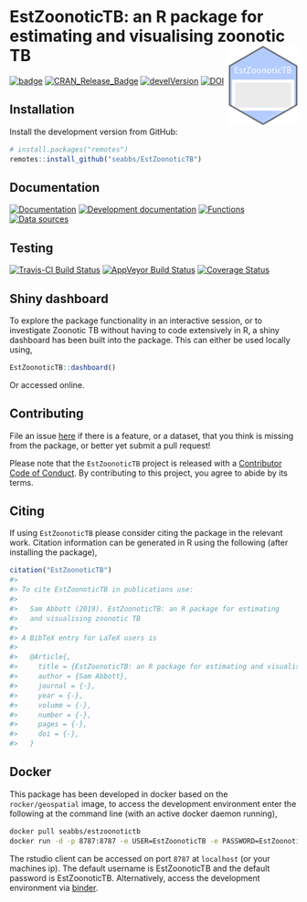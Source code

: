 
# EstZoonoticTB: an R package for estimating and visualising zoonotic TB <img src="man/figures/logo.png" align="right" alt="" width="120" />

[![badge](https://img.shields.io/badge/Launch-EstZoonoticTB-blue.svg)](https://mybinder.org/v2/gh/seabbs/EstZoonoticTB/master?urlpath=rstudio)
[![CRAN\_Release\_Badge](http://www.r-pkg.org/badges/version-ago/EstZoonoticTB)](https://CRAN.R-project.org/package=EstZoonoticTB)
[![develVersion](https://img.shields.io/badge/devel%20version-0.1.0-blue.svg?style=flat)](https://github.com/seabbs/EstZoonoticTB)
[![DOI](https://zenodo.org/badge/112591837.svg)](https://zenodo.org/badge/latestdoi/112591837)

## Installation

Install the development version from GitHub:

``` r
# install.packages("remotes")
remotes::install_github("seabbs/EstZoonoticTB")
```

## Documentation

[![Documentation](https://img.shields.io/badge/Documentation-release-lightgrey.svg?style=flat)](https://www.samabbott.co.uk/EstZoonoticTB/)
[![Development
documentation](https://img.shields.io/badge/Documentation-development-lightblue.svg?style=flat)](https://www.samabbott.co.uk/EstZoonoticTB/dev)
[![Functions](https://img.shields.io/badge/Documentation-functions-orange.svg?style=flat)](https://www.samabbott.co.uk/EstZoonoticTB/reference/index.html)
[![Data
sources](https://img.shields.io/badge/Documentation-data%20sources-orange.svg?style=flat)](https://www.samabbott.co.uk/EstZoonoticTB/reference/data-sources.html)

## Testing

[![Travis-CI Build
Status](https://travis-ci.org/seabbs/EstZoonoticTB.svg?branch=master)](https://travis-ci.org/seabbs/EstZoonoticTB)
[![AppVeyor Build
Status](https://ci.appveyor.com/api/projects/status/github/seabbs/EstZoonoticTB?branch=master&svg=true)](https://ci.appveyor.com/project/seabbs/EstZoonoticTB)
[![Coverage
Status](https://img.shields.io/codecov/c/github/seabbs/EstZoonoticTB/master.svg)](https://codecov.io/github/seabbs/EstZoonoticTB?branch=master)

## Shiny dashboard

To explore the package functionality in an interactive session, or to
investigate Zoonotic TB without having to code extensively in R, a shiny
dashboard has been built into the package. This can either be used
locally using,

``` r
EstZoonoticTB::dashboard()
```

Or accessed online.

## Contributing

File an issue [here](https://github.com/seabbs/EstZoonoticTB/issues) if
there is a feature, or a dataset, that you think is missing from the
package, or better yet submit a pull request\!

Please note that the `EstZoonoticTB` project is released with a
[Contributor Code of
Conduct](https://github.com/seabbs/EstZoonoticTB/blob/master/.github/CODE_OF_CONDUCT.md).
By contributing to this project, you agree to abide by its terms.

## Citing

If using `EstZoonoticTB` please consider citing the package in the
relevant work. Citation information can be generated in R using the
following (after installing the package),

``` r
citation("EstZoonoticTB")
#> 
#> To cite EstZoonoticTB in publications use:
#> 
#>   Sam Abbott (2019). EstZoonoticTB: an R package for estimating
#>   and visualising zoonotic TB
#> 
#> A BibTeX entry for LaTeX users is
#> 
#>   @Article{,
#>     title = {EstZoonoticTB: an R package for estimating and visualising zoonotic TB},
#>     author = {Sam Abbott},
#>     journal = {-},
#>     year = {-},
#>     volume = {-},
#>     number = {-},
#>     pages = {-},
#>     doi = {-},
#>   }
```

## Docker

This package has been developed in docker based on the
`rocker/geospatial` image, to access the development environment enter
the following at the command line (with an active docker daemon
running),

``` bash
docker pull seabbs/estzoonotictb
docker run -d -p 8787:8787 -e USER=EstZoonoticTB -e PASSWORD=EstZoonoticTB --name EstZoonoticTB seabbs/estzoonotictb
```

The rstudio client can be accessed on port `8787` at `localhost` (or
your machines ip). The default username is EstZoonoticTB and the default
password is EstZoonoticTB. Alternatively, access the development
environment via
[binder](https://mybinder.org/v2/gh/seabbs/EstZoonoticTB/master?urlpath=rstudio).
